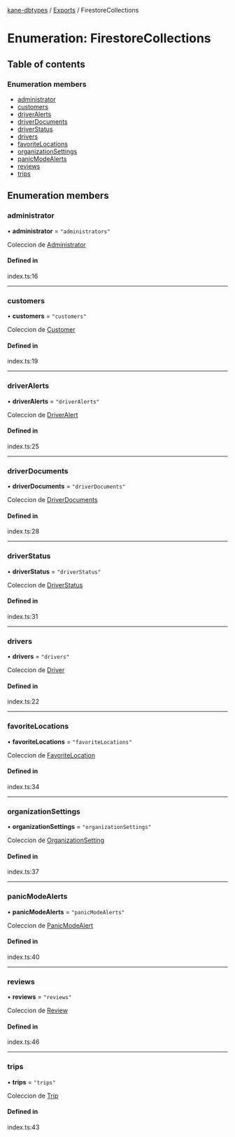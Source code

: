 [kane-dbtypes](../README.md) / [Exports](../modules.md) / FirestoreCollections

# Enumeration: FirestoreCollections

## Table of contents

### Enumeration members

- [administrator](FirestoreCollections.md#administrator)
- [customers](FirestoreCollections.md#customers)
- [driverAlerts](FirestoreCollections.md#driveralerts)
- [driverDocuments](FirestoreCollections.md#driverdocuments)
- [driverStatus](FirestoreCollections.md#driverstatus)
- [drivers](FirestoreCollections.md#drivers)
- [favoriteLocations](FirestoreCollections.md#favoritelocations)
- [organizationSettings](FirestoreCollections.md#organizationsettings)
- [panicModeAlerts](FirestoreCollections.md#panicmodealerts)
- [reviews](FirestoreCollections.md#reviews)
- [trips](FirestoreCollections.md#trips)

## Enumeration members

### administrator

• **administrator** = `"administrators"`

Coleccion de [Administrator](../interfaces/Administrator.md)

#### Defined in

index.ts:16

___

### customers

• **customers** = `"customers"`

Coleccion de [Customer](../interfaces/Customer.md)

#### Defined in

index.ts:19

___

### driverAlerts

• **driverAlerts** = `"driverAlerts"`

Coleccion de [DriverAlert](../interfaces/DriverAlert.md)

#### Defined in

index.ts:25

___

### driverDocuments

• **driverDocuments** = `"driverDocuments"`

Coleccion de [DriverDocuments](../interfaces/DriverDocuments.md)

#### Defined in

index.ts:28

___

### driverStatus

• **driverStatus** = `"driverStatus"`

Coleccion de [DriverStatus](../interfaces/DriverStatus.md)

#### Defined in

index.ts:31

___

### drivers

• **drivers** = `"drivers"`

Coleccion de [Driver](../interfaces/Driver.md)

#### Defined in

index.ts:22

___

### favoriteLocations

• **favoriteLocations** = `"favoriteLocations"`

Coleccion de [FavoriteLocation](../interfaces/FavoriteLocation.md)

#### Defined in

index.ts:34

___

### organizationSettings

• **organizationSettings** = `"organizationSettings"`

Coleccion de [OrganizationSetting](../interfaces/OrganizationSetting.md)

#### Defined in

index.ts:37

___

### panicModeAlerts

• **panicModeAlerts** = `"panicModeAlerts"`

Coleccion de [PanicModeAlert](../interfaces/PanicModeAlert.md)

#### Defined in

index.ts:40

___

### reviews

• **reviews** = `"reviews"`

Coleccion de [Review](../interfaces/Review.md)

#### Defined in

index.ts:46

___

### trips

• **trips** = `"trips"`

Coleccion de [Trip](../interfaces/Trip.md)

#### Defined in

index.ts:43

